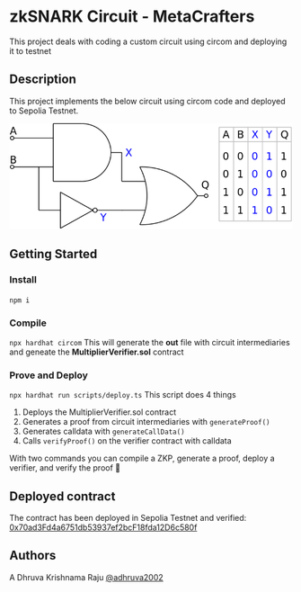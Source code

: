 # zkSNARK Circuit - MetaCrafters

This project deals with coding a custom circuit using circom and deploying it to testnet

## Description

This project implements the below circuit using circom code and deployed to Sepolia Testnet.

![alt text](image.png)

## Getting Started

### Install
`npm i`

### Compile
`npx hardhat circom` 
This will generate the **out** file with circuit intermediaries and geneate the **MultiplierVerifier.sol** contract

### Prove and Deploy
`npx hardhat run scripts/deploy.ts`
This script does 4 things  
1. Deploys the MultiplierVerifier.sol contract
2. Generates a proof from circuit intermediaries with `generateProof()`
3. Generates calldata with `generateCallData()`
4. Calls `verifyProof()` on the verifier contract with calldata

With two commands you can compile a ZKP, generate a proof, deploy a verifier, and verify the proof 🎉

## Deployed contract

The contract has been deployed in Sepolia Testnet and verified: [0x70ad3Fd4a6751db53937ef2bcF18fda12D6c580f](https://sepolia.etherscan.io/address/0xe08B9Ce19Fcf09bBC936731B5107202D48E4C91D#code)

## Authors

A Dhruva Krishnama Raju
[@adhruva2002](https://x.com/adhruva2002)